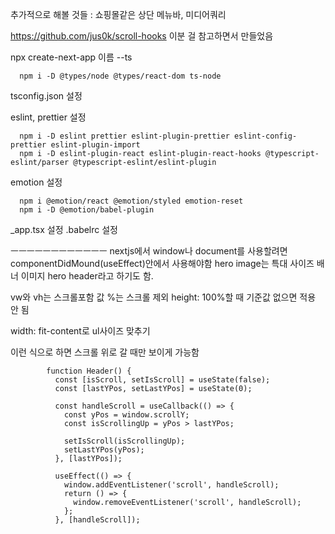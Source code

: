 추가적으로 해볼 것들 : 쇼핑몰같은 상단 메뉴바, 미디어쿼리

https://github.com/jus0k/scroll-hooks
이분 걸 참고하면서 만들었음

npx create-next-app 이름 --ts

      npm i -D @types/node @types/react-dom ts-node

tsconfig.json 설정

eslint, prettier 설정

      npm i -D eslint prettier eslint-plugin-prettier eslint-config-prettier eslint-plugin-import
      npm i -D eslint-plugin-react eslint-plugin-react-hooks @typescript-eslint/parser @typescript-eslint/eslint-plugin

emotion 설정

      npm i @emotion/react @emotion/styled emotion-reset
      npm i -D @emotion/babel-plugin

\_app.tsx 설정
.babelrc 설정

ㅡㅡㅡㅡㅡㅡㅡㅡㅡㅡㅡㅡ
nextjs에서 window나 document를 사용할려면 componentDidMound(useEffect)안에서 사용해야함
hero image는 특대 사이즈 배너 이미지 hero header라고 하기도 함.

vw와 vh는 스크롤포함 값 %는 스크롤 제외
height: 100%할 때 기준값 없으면 적용 안 됨

width: fit-content로 ul사이즈 맞추기

이런 식으로 하면 스크롤 위로 갈 때만 보이게 가능함

            function Header() {
              const [isScroll, setIsScroll] = useState(false);
              const [lastYPos, setLastYPos] = useState(0);

              const handleScroll = useCallback(() => {
                const yPos = window.scrollY;
                const isScrollingUp = yPos > lastYPos;

                setIsScroll(isScrollingUp);
                setLastYPos(yPos);
              }, [lastYPos]);

              useEffect(() => {
                window.addEventListener('scroll', handleScroll);
                return () => {
                  window.removeEventListener('scroll', handleScroll);
                };
              }, [handleScroll]);
